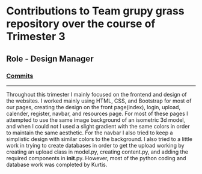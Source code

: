 # Contributions to Team grupy grass repository over the course of Trimester 3

## Role - Design Manager
### [Commits](https://github.com/NinjaBreadLord/grup-grass/commits?author=NinjaBreadLord)

---

Throughout this trimester I mainly focused on the frontend and design of the websites. I worked mainly using HTML, CSS, and Bootstrap for most of our pages, creating the design on the front page(index), login, upload, calender, register, navbar, and resources page. For most of these pages I attempted to use the same image background of an isometric 3d model, and when I could not I used a slight gradient with the same colors in order to maintain the same aesthetic. For the navbar I also tried to keep a simplistic design with similar colors to the background. I also tried to a little work in trying to create databases in order to get the upload working by creating an upload class in model.py, creating content.py, and adding the required components in __init__.py. However, most of the python coding and database work was completed by Kurtis. 
